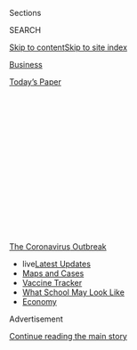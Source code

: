 <div id="app">

<div>

<div>

<div>

<div class="NYTAppHideMasthead css-1q2w90k e1suatyy0">

<div class="section css-ui9rw0 e1suatyy2">

<div class="css-eph4ug er09x8g0">

<div class="css-6n7j50">

</div>

<span class="css-1dv1kvn">Sections</span>

<div class="css-10488qs">

<span class="css-1dv1kvn">SEARCH</span>

</div>

[Skip to content](#site-content)[Skip to site
index](#site-index)

</div>

<div id="masthead-section-label" class="css-1wr3we4 eaxe0e00">

[Business](https://www.nytimes3xbfgragh.onion/section/business)

</div>

<div class="css-10698na e1huz5gh0">

</div>

</div>

<div id="masthead-bar-one" class="section hasLinks css-15hmgas e1csuq9d3">

<div class="css-uqyvli e1csuq9d0">

</div>

<div class="css-1uqjmks e1csuq9d1">

</div>

<div class="css-9e9ivx">

[](https://myaccount.nytimes3xbfgragh.onion/auth/login?response_type=cookie&client_id=vi)

</div>

<div class="css-1bvtpon e1csuq9d2">

[Today’s
Paper](https://www.nytimes3xbfgragh.onion/section/todayspaper)

</div>

</div>

</div>

</div>

<div data-aria-hidden="false">

<div id="site-content" data-role="main">

<div>

<div class="css-1aor85t" style="opacity:0.000000001;z-index:-1;visibility:hidden">

<div class="css-1hqnpie">

<div class="css-epjblv">

<span class="css-17xtcya">[Business](/section/business)</span><span class="css-x15j1o">|</span><span class="css-fwqvlz">They
Crossed Oceans to Lift Their Families Out of Poverty. Now, They Need
Help.</span>

</div>

<div class="css-k008qs">

<div class="css-1iwv8en">

<span class="css-18z7m18"></span>

<div>

</div>

</div>

<span class="css-1n6z4y">https://nyti.ms/2Efeytk</span>

<div class="css-1705lsu">

<div class="css-4xjgmj">

<div class="css-4skfbu" data-role="toolbar" data-aria-label="Social Media Share buttons, Save button, and Comments Panel with current comment count" data-testid="share-tools">

  - 
  - 
  - 
  - 
    
    <div class="css-6n7j50">
    
    </div>

  - 
  - 

</div>

</div>

</div>

</div>

</div>

</div>

<div id="NYT_TOP_BANNER_REGION" class="css-13pd83m">

<div>

<div id="styln-prism-menu-1592847958612" class="section interactive-content interactive-size-medium css-1edisqu">

<div class="css-17ih8de interactive-body">

<div id="scroll-container" class="css-1gj85ro">

[<span class="styln-title-wrap"><span class="css-1pje3qr">The
Coronavirus</span><span class="css-1pje3qr">
Outbreak</span></span>](https://www.nytimes3xbfgragh.onion/news-event/coronavirus?action=click&pgtype=Article&state=default&region=TOP_BANNER&context=storylines_menu)

  - <span class="css-kqxiym" data-emphasize="true">live</span>[Latest
    Updates](https://www.nytimes3xbfgragh.onion/2020/08/01/world/coronavirus-covid-19.html?action=click&pgtype=Article&state=default&region=TOP_BANNER&context=storylines_menu)
  - [Maps and
    Cases](https://www.nytimes3xbfgragh.onion/interactive/2020/us/coronavirus-us-cases.html?action=click&pgtype=Article&state=default&region=TOP_BANNER&context=storylines_menu)
  - [Vaccine
    Tracker](https://www.nytimes3xbfgragh.onion/interactive/2020/science/coronavirus-vaccine-tracker.html?action=click&pgtype=Article&state=default&region=TOP_BANNER&context=storylines_menu)
  - [What School May Look
    Like](https://www.nytimes3xbfgragh.onion/interactive/2020/07/29/us/schools-reopening-coronavirus.html?action=click&pgtype=Article&state=default&region=TOP_BANNER&context=storylines_menu)
  - [Economy](https://www.nytimes3xbfgragh.onion/live/2020/07/31/business/stock-market-today-coronavirus?action=click&pgtype=Article&state=default&region=TOP_BANNER&context=storylines_menu)

</div>

</div>

</div>

</div>

</div>

<div id="top-wrapper" class="css-1sy8kpn">

<div id="top-slug" class="css-l9onyx">

Advertisement

</div>

[Continue reading the main
story](#after-top)

<div class="ad top-wrapper" style="text-align:center;height:100%;display:block;min-height:250px">

<div id="top" class="place-ad" data-position="top" data-size-key="top">

</div>

</div>

<div id="after-top">

</div>

</div>

<div>

<div id="sponsor-wrapper" class="css-1hyfx7x">

<div id="sponsor-slug" class="css-19vbshk">

Supported by

</div>

[Continue reading the main
story](#after-sponsor)

<div id="sponsor" class="ad sponsor-wrapper" style="text-align:center;height:100%;display:block">

</div>

<div id="after-sponsor">

</div>

</div>

<div class="css-186x18t">

<span class="css-10ej3is ezdmqqa0">The Great
Read</span>

</div>

<div class="css-1vkm6nb ehdk2mb0">

# They Crossed Oceans to Lift Their Families Out of Poverty. Now, They Need Help.

</div>

As the pandemic destroys paychecks, migrant workers are sending less
money home, threatening an increase in poverty from South Asia and
sub-Saharan Africa to Eastern Europe and Latin America.

<div class="css-79elbk" data-testid="photoviewer-wrapper">

<div class="css-z3e15g" data-testid="photoviewer-wrapper-hidden">

</div>

<div class="css-1a48zt4 ehw59r15" data-testid="photoviewer-children">

![<span class="css-16f3y1r e13ogyst0" data-aria-hidden="true">For years,
Flavius Tudor has sent money he has made in England to his mother in
Romania. Now, he’s not working and his mother had to send him money so
he could pay his
bills.</span><span class="css-cnj6d5 e1z0qqy90" itemprop="copyrightHolder"><span class="css-1ly73wi e1tej78p0">Credit...</span><span><span>Suzie
Howell for The New York
Times</span></span></span>](https://static01.graylady3jvrrxbe.onion/images/2020/07/24/business/00Remittances-1/00Remittances-1-articleLarge.jpg?quality=75&auto=webp&disable=upscale)

</div>

</div>

<div class="css-18e8msd">

<div class="css-vp77d3 epjyd6m0">

<div class="css-hus3qt ey68jwv0" data-aria-hidden="true">

[![Peter S.
Goodman](https://static01.graylady3jvrrxbe.onion/images/2018/02/16/multimedia/author-peter-s-goodman/author-peter-s-goodman-thumbLarge-v2.png
"Peter S. Goodman")](https://www.nytimes3xbfgragh.onion/by/peter-s-goodman)

</div>

<div class="css-1baulvz">

By [<span class="css-1baulvz last-byline" itemprop="name">Peter S.
Goodman</span>](https://www.nytimes3xbfgragh.onion/by/peter-s-goodman)

</div>

</div>

  - 
    
    <div class="css-ld3wwf e16638kd2">
    
    Published July 27, 2020Updated July 28,
    2020
    
    </div>

  - 
    
    <div class="css-4xjgmj">
    
    <div class="css-pvvomx" data-role="toolbar" data-aria-label="Social Media Share buttons, Save button, and Comments Panel with current comment count" data-testid="share-tools">
    
      - 
      - 
      - 
      - 
        
        <div class="css-6n7j50">
        
        </div>
    
      - 
      - 
    
    </div>
    
    </div>

</div>

<div class="css-mdjrty">

[Leer en
español](https://www.nytimes3xbfgragh.onion/es/2020/07/28/espanol/mundo/remesas-coronavirus.html "Read in Spanish")

</div>

</div>

<div class="section meteredContent css-1r7ky0e" name="articleBody" itemprop="articleBody">

<div class="css-1fanzo5 StoryBodyCompanionColumn">

<div class="css-53u6y8">

LONDON — For more than a decade, Flavius Tudor has shared the money he
has made in England with his mother in Romania, regularly sending home
cash that enabled her to buy medicine.

Last month, the flow reversed. His 82-year-old mother sent him money so
he could pay his bills.

Suffering a high fever and a persistent cough amid the [coronavirus
pandemic](https://www.nytimes3xbfgragh.onion/2020/07/28/us/politics/coronavirus-hunger-poverty.html),
Mr. Tudor, 52, could no longer enter the nursing home where he worked as
a caregiver. So his mother reached into her pension, earned from a
lifetime as a librarian in one of Europe’s poorest countries, and sent
cash to her son in one of the wealthiest lands on earth.

“It’s very tough times,” he said. “I’m lost.”

Around the globe, the pandemic has jeopardized a vital artery of finance
supporting hundreds of millions of families — so-called remittances sent
home from wealthy countries by migrant workers. As the coronavirus has
sent economies into lockdown, sowing joblessness, people accustomed to
taking care of relatives at home have lost their paychecks, forcing some
to depend on those who have depended on them.

Last year, migrant workers sent home a record $554 billion, more than
three times the amount of development aid dispensed by wealthy
countries, according to the [World
Bank](https://www.worldbank.org/en/news/press-release/2020/04/22/world-bank-predicts-sharpest-decline-of-remittances-in-recent-history).
But those remittances are likely to plunge by one-fifth this year,
representing the most severe contraction in history.

</div>

</div>

<div class="css-1fanzo5 StoryBodyCompanionColumn">

<div class="css-53u6y8">

The drop amounts to a catastrophe, heightening the near-certainty that
the pandemic will produce the first global increase in poverty since the
Asian financial crisis of 1998. Some 40 million to 60 million people are
expected this year to fall into [extreme
poverty](https://www.worldbank.org/en/topic/poverty/overview), which the
World Bank defines as living on $1.90 a day or less.

Diminishing remittances are both an outgrowth of the crisis gripping the
world and a portent of more trouble ahead. Developing countries account
for 60 percent of the world economy on the basis of purchasing power,
according to the International Monetary Fund. Less spending in poorer
nations spells less economic growth for the world.

Like the pandemic that has delivered it, the slide in remittances is
global. Europe and Central Asia are expected to suffer a fall of nearly
28 percent in the wages sent home from other countries, while
sub-Saharan Africa sees a drop of 23 percent. South Asia appears set for
a 22 percent decline, while the Middle East, North Africa, and Latin
America and the Caribbean could absorb a reduction of more than 19
percent.

Overall, the pandemic has damaged the earning power of 164 million
migrant workers who support at least 800 million relatives in less
affluent countries, according to an estimate from the [United Nations
Network on
Migration](https://migrationnetwork.un.org/sites/default/files/policy_brief-_remittances_in_the_time_of_covid-19.pdf).

“We are talking about a staggering number of people who are benefiting
from these remittances,” said Dilip Ratha, lead economist on migration
and remittances at the World Bank in Washington.

</div>

</div>

<div class="css-1fanzo5 StoryBodyCompanionColumn">

<div class="css-53u6y8">

Venturing overseas for work is laced with danger, exposing migrant
workers to dishonest recruitment agents, exploitative employers, and the
physical perils of manual labor. It is also a singularly effective means
of upward mobility.

</div>

</div>

<div class="css-79elbk" data-testid="photoviewer-wrapper">

<div class="css-z3e15g" data-testid="photoviewer-wrapper-hidden">

</div>

<div class="css-1a48zt4 ehw59r15" data-testid="photoviewer-children">

![<span class="css-16f3y1r e13ogyst0" data-aria-hidden="true">Like other
cities in the Persian Gulf, Doha has long relied on armies of low-paid
migrant workers from Asia, Africa and elsewhere to do the heavy lifting
in its
economy.</span><span class="css-cnj6d5 e1z0qqy90" itemprop="copyrightHolder"><span class="css-1ly73wi e1tej78p0">Credit...</span><span>Sebastian
Modak/The New York
Times</span></span>](https://static01.graylady3jvrrxbe.onion/images/2020/07/24/business/00Remittances-6/merlin_152944797_91edcdcc-e7ca-429d-ae78-d7c9b8f20b5b-articleLarge.jpg?quality=75&auto=webp&disable=upscale)

</div>

</div>

<div class="css-1fanzo5 StoryBodyCompanionColumn">

<div class="css-53u6y8">

Households receiving remittances eat better, and are more likely to
continue their children’s education rather than pressing them into the
work force. Babies born into homes receiving remittances tend to be
higher in birth weight.

In some countries, migrant workers can tap into unemployment insurance
and other government programs — especially Eastern Europeans from
European Union nations who have labored in other member states. But in
many countries, migrants operate in gray areas, unprotected by
government relief and especially vulnerable to hard
times.

<div id="NYT_MAIN_CONTENT_1_REGION" class="css-9tf9ac">

<div>

<div id="styln-covid-updates-markets" class="section interactive-content interactive-size-medium css-1ftcdic">

<div class="css-17ih8de interactive-body">

<div id="styln-briefing-block">

<div class="briefing-block-header-section">

# [Latest Updates: Economy](https://www.nytimes3xbfgragh.onion/live/2020/07/31/business/stock-market-today-coronavirus?action=click&pgtype=Article&state=default&region=MAIN_CONTENT_1&context=storylines_live_updates)

</div>

<div class="briefing-block-lb-items">

<div class="briefing-block-update-time">

[20h
ago](https://www.nytimes3xbfgragh.onion/live/2020/07/31/business/stock-market-today-coronavirus?action=click&pgtype=Article&state=default&region=MAIN_CONTENT_1&context=storylines_live_updates#kodaks-chief-executive-was-given-stock-options-then-the-share-price-spiked-1000-percent)

</div>

<div>

[Kodak’s chief executive was given stock options. Then the share price
spiked 1,000
percent.](https://www.nytimes3xbfgragh.onion/live/2020/07/31/business/stock-market-today-coronavirus?action=click&pgtype=Article&state=default&region=MAIN_CONTENT_1&context=storylines_live_updates#kodaks-chief-executive-was-given-stock-options-then-the-share-price-spiked-1000-percent)

</div>

<div class="briefing-block-update-time">

[23h
ago](https://www.nytimes3xbfgragh.onion/live/2020/07/31/business/stock-market-today-coronavirus?action=click&pgtype=Article&state=default&region=MAIN_CONTENT_1&context=storylines_live_updates#fitch-ratings-downgrades-its-outlook-on-us-debt)

</div>

<div>

[Fitch Ratings downgrades its outlook on U.S.
debt.](https://www.nytimes3xbfgragh.onion/live/2020/07/31/business/stock-market-today-coronavirus?action=click&pgtype=Article&state=default&region=MAIN_CONTENT_1&context=storylines_live_updates#fitch-ratings-downgrades-its-outlook-on-us-debt)

</div>

<div class="briefing-block-update-time">

[29h
ago](https://www.nytimes3xbfgragh.onion/live/2020/07/31/business/stock-market-today-coronavirus?action=click&pgtype=Article&state=default&region=MAIN_CONTENT_1&context=storylines_live_updates#us-sanctions-more-chinese-officials-over-human-rights-violations-as-tensions-flare)

</div>

<div>

[U.S. sanctions more Chinese officials over human rights violations as
tensions
flare](https://www.nytimes3xbfgragh.onion/live/2020/07/31/business/stock-market-today-coronavirus?action=click&pgtype=Article&state=default&region=MAIN_CONTENT_1&context=storylines_live_updates#us-sanctions-more-chinese-officials-over-human-rights-violations-as-tensions-flare)

</div>

</div>

<div class="briefing-block-footer">

<div class="briefing-block-footer-meta">

[See more
updates](https://www.nytimes3xbfgragh.onion/live/2020/07/31/business/stock-market-today-coronavirus?action=click&pgtype=Article&state=default&region=MAIN_CONTENT_1&context=storylines_live_updates)

</div>

<div class="briefing-block-briefinglinks">

<span>More live coverage:</span>
[Global](https://www.nytimes3xbfgragh.onion/2020/08/01/world/coronavirus-covid-19.html?action=click&pgtype=Article&state=default&region=MAIN_CONTENT_1&context=storylines_live_updates)

</div>

</div>

</div>

</div>

</div>

</div>

</div>

“Some people, either naïvely or with good intentions, say this Covid-19
democratizes us all, and we are all exposed to it equally,” said Mahmoud
Mohieldin, an Egyptian economist who serves as a United Nations special
envoy on financing sustainable development. “This is not true. The
impacts are very much disproportionate.”

For families in poor countries, sending a relative abroad to earn money
tends to be a collective undertaking. People pool their cash to finance
journeys in what amounts to the largest investment they will make in
their lives.

The pandemic has turned such ventures into disasters.

Three years ago, Mahammed Heron left his village outside Dhaka,
Bangladesh, for work in the energy-rich nation of Qatar, tracing a route
pursued by tens of millions of South Asian migrants.

</div>

</div>

<div class="css-1fanzo5 StoryBodyCompanionColumn">

<div class="css-53u6y8">

He borrowed 400,000 Bangladeshi taka (about $4,700) from relatives and
engaged a local recruitment agent that bought him a plane ticket,
secured a work visa and promised him a job. This was a monumental amount
of money in Bangladesh, more than twice the national income per capita
(about $1,855). His wife, Monowara Begum, was terrified. Her first
husband — Mr. Heron’s older brother — had been killed by a drunken
driver more than a decade earlier in Saudi Arabia, where he had been
working as a hospital
janitor.

</div>

</div>

<div class="css-79elbk" data-testid="photoviewer-wrapper">

<div class="css-z3e15g" data-testid="photoviewer-wrapper-hidden">

</div>

<div class="css-1a48zt4 ehw59r15" data-testid="photoviewer-children">

<div class="css-1xdhyk6 erfvjey0">

<span class="css-1ly73wi e1tej78p0">Image</span>

<div class="css-zjzyr8">

<div data-testid="lazyimage-container" style="height:257.77777777777777px">

</div>

</div>

</div>

<span class="css-16f3y1r e13ogyst0" data-aria-hidden="true">Monowara
Begum lives in a shack in a village outside Dhaka, Bangladesh, that is
made of corrugated aluminum and vulnerable to the torrential rains of
the monsoon. There is no running
water.</span><span class="css-cnj6d5 e1z0qqy90" itemprop="copyrightHolder"><span class="css-1ly73wi e1tej78p0">Credit...</span><span>Salahuddin
Ahmed for The New York Times</span></span>

</div>

</div>

<div class="css-1fanzo5 StoryBodyCompanionColumn">

<div class="css-53u6y8">

But if the prospect of her husband venturing to the Persian Gulf was
frightening, staying put seemed riskier still.

Her family lived in a shack made of corrugated aluminum that was
vulnerable to the torrential rains of the monsoon. They had no running
water. Mr. Heron earned perhaps 300 taka (about $3.50) per day working
in the surrounding rice paddies. They could rarely afford meat or fish,
subsisting on rice and potatoes. Her oldest son had a heart condition
that required medicine.

The only way out of poverty was to invest in her children’s education,
but tuition payments reached 6,000 taka (more than $70) per year.

“Our financial situation was never good,” Ms. Begum explained in an
interview via a video link, as birds chirped loudly in the village. She
reluctantly agreed to the
plan.

</div>

</div>

<div class="css-79elbk" data-testid="photoviewer-wrapper">

<div class="css-z3e15g" data-testid="photoviewer-wrapper-hidden">

</div>

<div class="css-1a48zt4 ehw59r15" data-testid="photoviewer-children">

<div class="css-1xdhyk6 erfvjey0">

<span class="css-1ly73wi e1tej78p0">Image</span>

<div class="css-zjzyr8">

<div data-testid="lazyimage-container" style="height:257.77777777777777px">

</div>

</div>

</div>

<span class="css-16f3y1r e13ogyst0" data-aria-hidden="true">Ms. Begum
said the prospect of her husband venturing to the Persian Gulf was
frightening, but staying put seemed riskier still. “Our financial
situation was never
good.”</span><span class="css-cnj6d5 e1z0qqy90" itemprop="copyrightHolder"><span class="css-1ly73wi e1tej78p0">Credit...</span><span>Salahuddin
Ahmed for The New York Times</span></span>

</div>

</div>

<div class="css-1fanzo5 StoryBodyCompanionColumn">

<div class="css-53u6y8">

When Mr. Heron landed in Doha in September 2018, the furnace-like heat
was not the only shock: The recruitment agency had failed to line up a
job. “I was cheated,” he said in an interview by video.

</div>

</div>

<div class="css-1fanzo5 StoryBodyCompanionColumn">

<div class="css-53u6y8">

He looked frantically for work, eventually securing a position at a
staffing agency that sent him on a variety of assignments — cleaning
offices, landscaping and digging into the sandy earth to lay fiber
optics cable.

Mr. Heron was paid a monthly salary of 900 Qatari rial (about $250) and
assigned a bunk inside a dormitory room he shared with 15 other men, all
Bangladeshis.

Every two or three months, he sent home about 30,000 taka (about $350),
but it all went toward his debt — still only one-fourth repaid.

Then, in May, with the coronavirus shutting down much of life in Doha,
the agency stopped paying the workers, Mr. Heron said. He suffered an
asthma flare-up that required hospitalization, absorbing all his cash.
He stopped sending money home.

For Bangladesh overall, remittances received from other countries
plunged by 23 percent in April compared with a year earlier, and were
down by 13 percent in May, according to the [nation’s central
bank](https://www.bb.org.bd/econdata/wageremitance.php), though June saw
an increase.

Schools remain shut in Bangladesh, but whenever they open, Ms. Begum
sees no way to afford sending her 16-year-old son,
Hasan.

</div>

</div>

<div class="css-79elbk" data-testid="photoviewer-wrapper">

<div class="css-z3e15g" data-testid="photoviewer-wrapper-hidden">

</div>

<div class="css-1a48zt4 ehw59r15" data-testid="photoviewer-children">

<div class="css-1xdhyk6 erfvjey0">

<span class="css-1ly73wi e1tej78p0">Image</span>

<div class="css-zjzyr8">

<div data-testid="lazyimage-container" style="height:257.77777777777777px">

</div>

</div>

</div>

<span class="css-16f3y1r e13ogyst0" data-aria-hidden="true">Ms. Begum
with her daughter and sons. Schools remain shut in Bangladesh, but
whenever they open, Ms. Begum sees no way to afford sending her oldest
son,
Hasan.</span><span class="css-cnj6d5 e1z0qqy90" itemprop="copyrightHolder"><span class="css-1ly73wi e1tej78p0">Credit...</span><span>Salahuddin
Ahmed for The New York Times</span></span>

</div>

</div>

<div class="css-1fanzo5 StoryBodyCompanionColumn">

<div class="css-53u6y8">

She has been urging Hasan to find work — perhaps in construction, maybe
at an auto repair shop. He has been resisting, preferring to stay at
home and read textbooks.

“I want to continue my studies,” he said. He imagines a life as a
software engineer. His face lights up as he describes this — a slender
teenager, standing shirtless in front of his shack as roosters crow,
envisioning himself in a shiny office, leaning over a computer.

Every few days, he and his mother use a smartphone app and a prepaid
internet card to talk to Mr. Heron, stranded in the dormitory in Qatar.
He is too ill to work, he said, but lacks money to fly home. After
another year, the staffing company is contractually obligated to pay for
his return flight. He bides his time, hoping his health improves, hoping
his pay resumes, hoping his own children escape his fate.

“I dream that my sons will do something in their life,” he
said.

</div>

</div>

<div class="css-79elbk" data-testid="photoviewer-wrapper">

<div class="css-z3e15g" data-testid="photoviewer-wrapper-hidden">

</div>

<div class="css-1a48zt4 ehw59r15" data-testid="photoviewer-children">

<div class="css-1xdhyk6 erfvjey0">

<span class="css-1ly73wi e1tej78p0">Image</span>

<div class="css-zjzyr8">

<div data-testid="lazyimage-container" style="height:257.77777777777777px">

</div>

</div>

</div>

<span class="css-16f3y1r e13ogyst0" data-aria-hidden="true">Migrant
workers playing cricket on a patch of wasteland in Doha last year.
Mahammed Heron, who arrived there in 2018, is now too ill to work, he
said, but lacks money to fly home to
Bangladesh.</span><span class="css-cnj6d5 e1z0qqy90" itemprop="copyrightHolder"><span class="css-1ly73wi e1tej78p0">Credit...</span><span>Petr
David Josek/Associated Press</span></span>

</div>

</div>

<div class="css-1fanzo5 StoryBodyCompanionColumn">

<div class="css-53u6y8">

In the town of Patzún, Guatemala, Edgar Tzirin’s family used the money
he made in his job as a prep cook at a New York soup and sandwich
restaurant to erect a new house. Mr. Tzirin earned about $2,000 a month.
Every two weeks, he dutifully sent home $500 to $700.

This money proved vital when the coronavirus threw his three sisters out
of work. When his mother landed in the hospital — maybe with the
coronavirus — he paid for her care.

</div>

</div>

<div class="css-1fanzo5 StoryBodyCompanionColumn">

<div class="css-53u6y8">

But in April, with New York in lockdown, Mr. Tzirin lost his job. When
his grandfather died the following month, he was unable to send money
home for the funeral — a deep wound. He used to speak to his family
every two to three days, but he can no longer bear it, receding into
isolation and loneliness. He has not told them that he lost his job.

“My family needs me,” he said.

Mr. Tzirin gets up at 5:30 every morning and goes out looking for
construction work or odd jobs as a day laborer but usually returns home
empty-handed. “There’s nothing,” he said.

He is three months behind on his rent. He contemplates returning to
Guatemala for the first time in a decade, but what can he do there?

“It’s a hard experience,” Mr. Tzirin said. “People are getting
desperate.”

Many migrant workers are now contending with two emergencies at once — a
loss of income combined with the menace of the virus itself.

Mr. Tudor, the Romanian immigrant living in Britain, left his home
region of Transylvania when he was in his early 20s. Abandoning a
perilous life as a coal miner, he landed first in Spain, where he worked
in security. As the global financial crisis plunged the country into a
veritable depression in 2009, he moved to Britain, settling in
Weston-super-Mare, a seaside town of 76,000 people, about 150 miles west
of London.

He took care of older people through stints arranged by staffing
companies. His most recent job was at a for-profit nursing home called
The Heathers. He was making 848 pounds (about $1,070) a week. His wife
was cleaning rooms at a hotel, bringing home £1,200 ($1,536) a month.

As the coronavirus emerged, his wife saw her hours reduced. Hospitals
began shifting older patients stricken with the virus to nursing homes.

</div>

</div>

<div class="css-79elbk" data-testid="photoviewer-wrapper">

<div class="css-z3e15g" data-testid="photoviewer-wrapper-hidden">

</div>

<div class="css-1a48zt4 ehw59r15" data-testid="photoviewer-children">

<div class="css-1xdhyk6 erfvjey0">

<span class="css-1ly73wi e1tej78p0">Image</span>

<div class="css-zjzyr8">

<div data-testid="lazyimage-container" style="height:580px">

</div>

</div>

</div>

<span class="css-16f3y1r e13ogyst0" data-aria-hidden="true">Edgar
Tzirin’s family used the money he made in his job as a prep cook in
New York to build a house in Guatemala. But in April, he lost his job
and is now three months behind on his
rent.</span><span class="css-cnj6d5 e1z0qqy90" itemprop="copyrightHolder"><span class="css-1ly73wi e1tej78p0">Credit...</span><span>Justin
French for The New York Times</span></span>

</div>

</div>

<div class="css-1fanzo5 StoryBodyCompanionColumn">

<div class="css-53u6y8">

According to Mr. Tudor, by early March, 23 of the 30 rooms at The
Heathers were full of coronavirus patients. Within a week, nine were
dead, he said. He and his colleagues were supplied only with disposable
surgical masks. One colleague demanded more protective gear and was
fired. He said during his last week at the facility, the manager placed
a woman with dementia who did not have the virus in the same room as
someone who did.

“It was horrible,” Mr. Tudor said. “It’s only about business. It’s about
money.”

Reached by phone, a part-owner of The Heathers, Bipin Patel, declined to
answer questions. “We’re not making any comments,” he said.

Mr. Tudor soon came down with a fever and a cough, forcing him to stop
going to work. He twice tested negative for the coronavirus, but has
been unable to secure another job.

In recent years, Britain has [sharply reduced government support
programs](https://www.nytimes3xbfgragh.onion/2018/05/28/world/europe/uk-austerity-poverty.html)
for the jobless and those struggling to pay their bills, folding them
into a lump sum scheme known as universal credit.

Mr. Flavius has traded his paycheck for a £1,000 ($1,280) monthly
universal credit payment, cutting his income roughly in half. His
eyeglasses have broken, but he can’t afford to replace them. When the
rent came due last month, he paid it only with the help of his mother,
back in Romania.

“The world doesn’t know where it’s going,” he said. “No society can
handle this situation.”

Nic Wirtz contributed reporting from Antigua, Guatemala, Hari Kumar from
New Delhi and Geneva Abdul contributed research from London.

</div>

</div>

</div>

<div>

</div>

<div>

</div>

<div>

</div>

<div>

<div id="bottom-wrapper" class="css-1ede5it">

<div id="bottom-slug" class="css-l9onyx">

Advertisement

</div>

[Continue reading the main
story](#after-bottom)

<div id="bottom" class="ad bottom-wrapper" style="text-align:center;height:100%;display:block;min-height:90px">

</div>

<div id="after-bottom">

</div>

</div>

</div>

</div>

</div>

## Site Index

<div>

</div>

## Site Information Navigation

  - [© <span>2020</span> <span>The New York Times
    Company</span>](https://help.nytimes3xbfgragh.onion/hc/en-us/articles/115014792127-Copyright-notice)

<!-- end list -->

  - [NYTCo](https://www.nytco.com/)
  - [Contact
    Us](https://help.nytimes3xbfgragh.onion/hc/en-us/articles/115015385887-Contact-Us)
  - [Work with us](https://www.nytco.com/careers/)
  - [Advertise](https://nytmediakit.com/)
  - [T Brand Studio](http://www.tbrandstudio.com/)
  - [Your Ad
    Choices](https://www.nytimes3xbfgragh.onion/privacy/cookie-policy#how-do-i-manage-trackers)
  - [Privacy](https://www.nytimes3xbfgragh.onion/privacy)
  - [Terms of
    Service](https://help.nytimes3xbfgragh.onion/hc/en-us/articles/115014893428-Terms-of-service)
  - [Terms of
    Sale](https://help.nytimes3xbfgragh.onion/hc/en-us/articles/115014893968-Terms-of-sale)
  - [Site
    Map](https://spiderbites.nytimes3xbfgragh.onion)
  - [Help](https://help.nytimes3xbfgragh.onion/hc/en-us)
  - [Subscriptions](https://www.nytimes3xbfgragh.onion/subscription?campaignId=37WXW)

</div>

</div>

</div>

</div>
